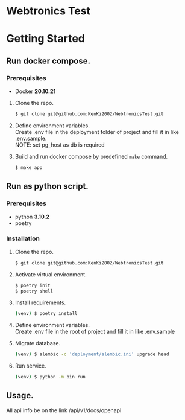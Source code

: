 # Webtronics Test

# Getting Started

## Run docker compose.
### Prerequisites
* Docker **20.10.21**

1. Clone the repo.
   ```sh
   $ git clone git@github.com:KenKi2002/WebtronicsTest.git
   ```
2. Define environment variables.  
    Create .env file in the deployment folder of project and fill it in like .env.sample.  
    NOTE: set pg_host as db is required

3. Build and run docker compose by predefined `make` command.
    ```sh
    $ make app
    ```


## Run as python script.
### Prerequisites

* python **3.10.2**
* poetry


### Installation

1. Clone the repo.
   ```sh
   $ git clone git@github.com:KenKi2002/WebtronicsTest.git
   ```
2. Activate virtual environment.
   ```sh
   $ poetry init
   $ poetry shell

3. Install requirements.
    ```sh
   (venv) $ poetry install
   ```

4. Define environment variables.  
    Create .env file in the root of project and fill it in like .env.sample
    
5. Migrate database.
    ```sh
   (venv) $ alembic -c 'deployment/alembic.ini' upgrade head
   ```

6. Run service.
    ```sh
   (venv) $ python -m bin run
   ```
## Usage.  
All api info be on the link /api/v1/docs/openapi
